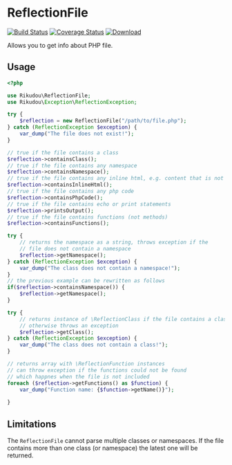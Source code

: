 # ReflectionFile

[![Build Status](https://img.shields.io/travis/com/RikudouSage/ReflectionFile/master.svg)](https://travis-ci.com/RikudouSage/ReflectionFile)
[![Coverage Status](https://img.shields.io/coveralls/github/RikudouSage/ReflectionFile/master.svg)](https://coveralls.io/github/RikudouSage/ReflectionFile?branch=master)
[![Download](https://img.shields.io/packagist/dt/rikudou/reflection-file.svg)](https://packagist.org/packages/rikudou/reflection-file)

Allows you to get info about PHP file.

## Usage

```php
<?php

use Rikudou\ReflectionFile;
use Rikudou\Exception\ReflectionException;

try {
    $reflection = new ReflectionFile("/path/to/file.php");    
} catch (ReflectionException $exception) {
    var_dump("The file does not exist!");
}

// true if the file contains a class
$reflection->containsClass();
// true if the file contains any namespace
$reflection->containsNamespace();
// true if the file contains any inline html, e.g. content that is not php
$reflection->containsInlineHtml();
// true if the file contains any php code
$reflection->containsPhpCode();
// true if the file contains echo or print statements
$reflection->printsOutput();
// true if the file contains functions (not methods)
$reflection->containsFunctions();

try {
    // returns the namespace as a string, throws exception if the
    // file does not contain a namespace
    $reflection->getNamespace();    
} catch (ReflectionException $exception) {
    var_dump("The class does not contain a namespace!");
}
// the previous example can be rewritten as follows
if($reflection->containsNamespace()) {
    $reflection->getNamespace();
}

try {
    // returns instance of \ReflectionClass if the file contains a class
    // otherwise throws an exception
    $reflection->getClass();
} catch (ReflectionException $exception) {
    var_dump("The class does not contain a class!");
}

// returns array with \ReflectionFunction instances
// can throw exception if the functions could not be found
// which happnes when the file is not included
foreach ($reflection->getFunctions() as $function) {
    var_dump("Function name: {$function->getName()}");
    
}

```

## Limitations

The `ReflectionFile` cannot parse multiple classes or namespaces.
If the file contains more than one class (or namespace) the latest one will be returned.
